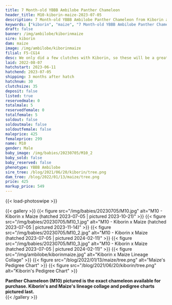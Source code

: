 ```yaml
---
title: 7 Month-old YBBB Ambilobe Panther Chameleon
header_title: M10-kiborin-maize-2023-07-05
description: 7 Month-old YBBB Ambilobe Panther Chameleon from Kiborin and Maize. We only did a few clutches with Kiborin, so these will be a great ybbb option from a limited gene pool We've included sire and dam dendrograms if available, but you can view our Kiborin or Maize breeder pages for more information.
keywords: ["kiborin", "maize", "7 Month-old YBBB Ambilobe Panther Chameleon", "baby chameleons for sale", "buy panther chameleon", "panther for sale", "panther chameleon price", "ambilobe panther chameleon for sale"]
draft: false
banner: /img/ambilobe/kiborinmaize
sire: kiborin
dam: maize
image: /img/ambilobe/kiborinmaize
filial: F5-CG14
desc: We only did a few clutches with Kiborin, so these will be a great ybbb option from a limited gene pool
laid: 2022-08-07
hatchstart: 2023-06-11
hatchend: 2023-07-05
shipping: 3 months after hatch
hatchnum: 30
clutchsize: 35
deposit: false
listed: true
reservedmale: 0
totalmale: 5
reservedfemale: 0
totalfemale: 5
soldout: false
soldoutmale: false
soldoutfemale: false
maleprice: 425
femaleprice: 299
name: M10
gender: Male
baby_image: /img/babies/20230705/M10_2
baby_sold: false
baby_reserved: false
phenotype: YBBB Ambilobe
sire_tree: /blog/2021/06/20/kiborin/tree.png
dam_tree: /blog/2022/01/13/maize/tree.png
price: 425
markup_price: 549
---
```


{{< load-photoswipe >}}

{{< gallery >}}
  {{< figure src="/img/babies/20230705/M10.jpg" alt="M10 - Kiborin x Maize (hatched 2023-07-05 | pictured 2023-10-21)" >}}
  {{< figure src="/img/babies/20230705/M10_1.jpg" alt="M10 - Kiborin x Maize (hatched 2023-07-05 | pictured 2023-11-14)" >}}
  {{< figure src="/img/babies/20230705/M10_2.jpg" alt="M10 - Kiborin x Maize (hatched 2023-07-05 | pictured 2024-02-11)" >}}
  {{< figure src="/img/babies/20230705/M10_3.jpg" alt="M10 - Kiborin x Maize (hatched 2023-07-05 | pictured 2024-02-11)" >}}
  {{< figure src="/img/ambilobe/kiborinmaize.jpg" alt="Kiborin x Maize Lineage Collage" >}}
  {{< figure src="/blog/2022/01/13/maize/tree.png" alt="Maize's Pedigree Chart" >}}
  {{< figure src="/blog/2021/06/20/kiborin/tree.png" alt="Kiborin's Pedigree Chart" >}}
  <figcaption><strong>Panther Chameleon (M10) pictured is the exact chameleon available for purchase. Kiborin's and Maize's lineage collage and pedigree charts pictured last.</strong></figcaption>
{{< /gallery >}}
